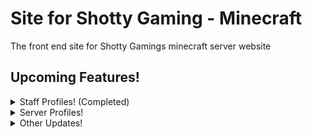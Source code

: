 # Site for Shotty Gaming - Minecraft
The front end site for Shotty Gamings minecraft server website


## Upcoming Features!
<details><summary> Staff Profiles! (Completed)</summary>
<p>

   - Amount of bans/mutes/kicks issued<br>
   - about<br>
   - favorite server<br>
   - How long as a staff member<br>
 
</p>
</details>
  
<details><summary> Server Profiles!</summary>
<p>

   - Server Status <br>
   - Player Counts <br>
   - Chat Viewer <br>
   - See online staff <br>
   - Amount of bans/mutes/kicks taken place on that specific server <br>
 
</p>
</details>
  
<details><summary> Other Updates! </summary>
<p>

   - Change Server Card Styling<br>
   - Footer <br>
   - Current Punishment Viewer <br>
 
</p>
</details>
